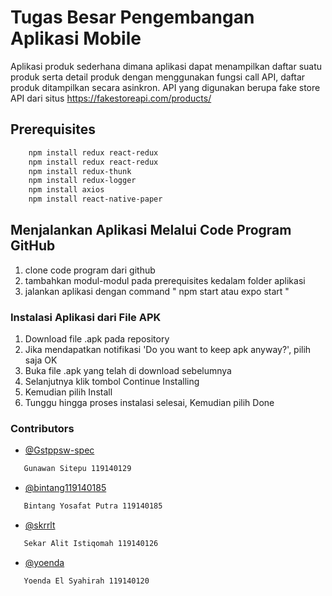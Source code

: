 # Tugas Besar Pengembangan Aplikasi Mobile

Aplikasi produk sederhana dimana aplikasi dapat menampilkan daftar suatu produk serta detail produk dengan menggunakan fungsi call API, daftar produk ditampilkan secara asinkron. API yang digunakan berupa fake store API dari situs https://fakestoreapi.com/products/

## Prerequisites  
  ```sh
      npm install redux react-redux
      npm install redux react-redux
      npm install redux-thunk          
      npm install redux-logger           
      npm install axios  
      npm install react-native-paper
```      
## Menjalankan Aplikasi Melalui Code Program GitHub
1. clone code program dari github 
2. tambahkan modul-modul pada prerequisites kedalam folder aplikasi
3. jalankan aplikasi dengan command " npm start atau expo start "


### Instalasi Aplikasi dari File APK

1. Download file .apk pada repository      
2. Jika mendapatkan notifikasi 'Do you want to keep apk anyway?', pilih saja OK     
3. Buka file .apk yang telah di download sebelumnya      
4. Selanjutnya klik tombol Continue Installing
5. Kemudian pilih Install
6. Tunggu hingga proses instalasi selesai, Kemudian pilih Done
      
### Contributors
* [@Gstppsw-spec](https://github.com/Gstppsw-spec)
```sh
   Gunawan Sitepu 119140129
``` 
* [@bintang119140185](https://github.com/bintang119140185)
```sh
   Bintang Yosafat Putra 119140185
```
* [@skrrlt](https://github.com/skrrlt)
```sh
   Sekar Alit Istiqomah 119140126
```
* [@yoenda](https://github.com/yoenda)
```sh
   Yoenda El Syahirah 119140120
```
